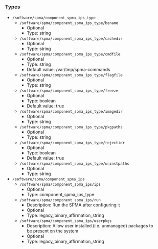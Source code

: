 
### Types

 - `/software/spma/component_spma_ips_type`
    - `/software/spma/component_spma_ips_type/bename`
        - Optional
        - Type: string
    - `/software/spma/component_spma_ips_type/cachedir`
        - Optional
        - Type: string
    - `/software/spma/component_spma_ips_type/cmdfile`
        - Optional
        - Type: string
        - Default value: /var/tmp/spma-commands
    - `/software/spma/component_spma_ips_type/flagfile`
        - Optional
        - Type: string
    - `/software/spma/component_spma_ips_type/freeze`
        - Optional
        - Type: boolean
        - Default value: true
    - `/software/spma/component_spma_ips_type/imagedir`
        - Optional
        - Type: string
    - `/software/spma/component_spma_ips_type/pkgpaths`
        - Optional
        - Type: string
    - `/software/spma/component_spma_ips_type/rejectidr`
        - Optional
        - Type: boolean
        - Default value: true
    - `/software/spma/component_spma_ips_type/uninstpaths`
        - Optional
        - Type: string
 - `/software/spma/component_spma_ips`
    - `/software/spma/component_spma_ips/ips`
        - Optional
        - Type: component_spma_ips_type
    - `/software/spma/component_spma_ips/run`
        - Description:  Run the SPMA after configuring it
        - Optional
        - Type: legacy_binary_affirmation_string
    - `/software/spma/component_spma_ips/userpkgs`
        - Description:  Allow user installed (i.e. unmanaged) packages to be present on the system
        - Optional
        - Type: legacy_binary_affirmation_string
